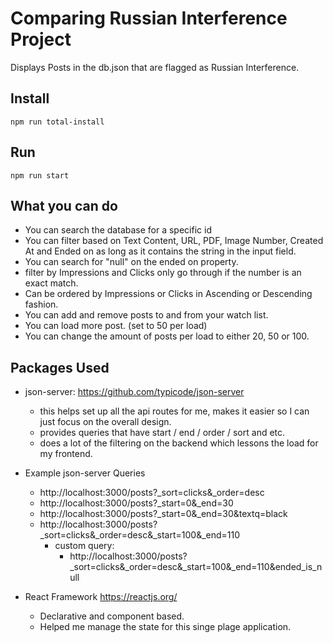 # Comparing Russian Interference Project

Displays Posts in the db.json that are flagged as Russian Interference. 

## Install 
```
npm run total-install
```

## Run
```
npm run start
```

## What you can do 

- You can search the database for a specific id
- You can filter based on Text Content, URL, PDF, Image Number, Created At and Ended on as long as it contains the string in the input field.
- You can search for "null" on the ended on property.
- filter by Impressions and Clicks only go through if the number is an exact match.
- Can be ordered by Impressions or Clicks in Ascending or Descending fashion. 
- You can add and remove posts to and from your watch list. 
- You can load more post. (set to 50 per load)
- You can change the amount of posts per load to either 20, 50 or 100.

## Packages Used 

* json-server: https://github.com/typicode/json-server
    - this helps set up all the api routes for me, makes it easier so I can just focus on the overall design.
    - provides queries that have start / end / order / sort and etc. 
    - does a lot of the filtering on the backend which lessons the load for my frontend.

* Example json-server Queries
    - http://localhost:3000/posts?_sort=clicks&_order=desc
    - http://localhost:3000/posts?_start=0&_end=30
    - http://localhost:3000/posts?_start=0&_end=30&textq=black
    - http://localhost:3000/posts?_sort=clicks&_order=desc&_start=100&_end=110
        - custom query: 
            - http://localhost:3000/posts?_sort=clicks&_order=desc&_start=100&_end=110&ended_is_null

* React Framework https://reactjs.org/
    - Declarative and component based.
    - Helped me manage the state for this singe plage application.
